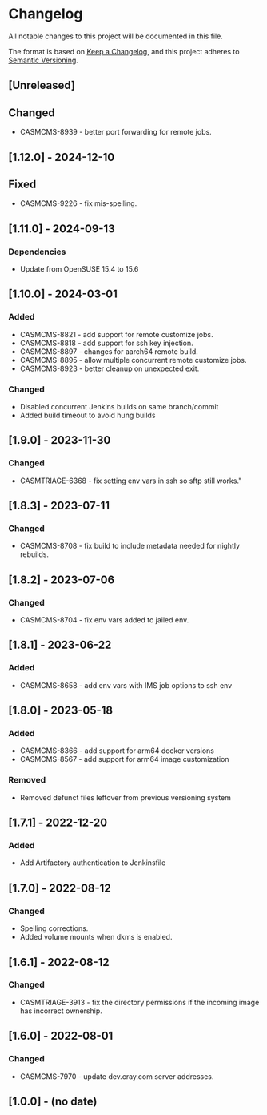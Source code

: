 # Changelog

All notable changes to this project will be documented in this file.

The format is based on [Keep a Changelog](https://keepachangelog.com/en/1.0.0/),
and this project adheres to [Semantic Versioning](https://semver.org/spec/v2.0.0.html).

## [Unreleased]
## Changed
- CASMCMS-8939 - better port forwarding for remote jobs.

## [1.12.0] - 2024-12-10
## Fixed
- CASMCMS-9226 - fix mis-spelling.

## [1.11.0] - 2024-09-13
### Dependencies
- Update from OpenSUSE 15.4 to 15.6

## [1.10.0] - 2024-03-01
### Added
- CASMCMS-8821 - add support for remote customize jobs.
- CASMCMS-8818 - add support for ssh key injection.
- CASMCMS-8897 - changes for aarch64 remote build.
- CASMCMS-8895 - allow multiple concurrent remote customize jobs.
- CASMCMS-8923 - better cleanup on unexpected exit.

### Changed
- Disabled concurrent Jenkins builds on same branch/commit
- Added build timeout to avoid hung builds

## [1.9.0] - 2023-11-30
### Changed
- CASMTRIAGE-6368 - fix setting env vars in ssh so sftp still works."

## [1.8.3] - 2023-07-11
### Changed
- CASMCMS-8708 - fix build to include metadata needed for nightly rebuilds.

## [1.8.2] - 2023-07-06
### Changed
- CASMCMS-8704 - fix env vars added to jailed env.

## [1.8.1] - 2023-06-22
### Added
- CASMCMS-8658 - add env vars with IMS job options to ssh env

## [1.8.0] - 2023-05-18
### Added
- CASMCMS-8366 - add support for arm64 docker versions
- CASMCMS-8567 - add support for arm64 image customization

### Removed
- Removed defunct files leftover from previous versioning system

## [1.7.1] - 2022-12-20
### Added
- Add Artifactory authentication to Jenkinsfile

## [1.7.0] - 2022-08-12
### Changed
- Spelling corrections.
- Added volume mounts when dkms is enabled.

## [1.6.1] - 2022-08-12
### Changed 
- CASMTRIAGE-3913 - fix the directory permissions if the incoming image has incorrect ownership.

## [1.6.0] - 2022-08-01
### Changed
- CASMCMS-7970 - update dev.cray.com server addresses.

## [1.0.0] - (no date)
